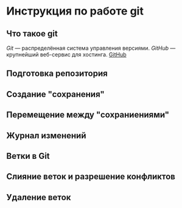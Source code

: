# Инструкция по работе git

## Что такое git

*Git* — распределённая система управления версиями. *GitHub* — крупнейший веб-сервис для хостинга. [GitHub](https://github.com/)

## Подготовка репозитория

## Создание "сохранения"

## Перемещение между "сохраниениями"

## Журнал изменений

## Ветки в Git

## Слияние веток и разрешение конфликтов

## Удаление веток